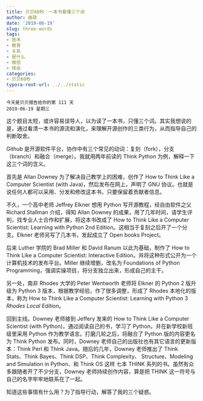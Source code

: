 ```yaml
---
title: 贝贝60秒：一本书看懂三个词
author: 曲政
date: '2019-06-19'
slug: three-words
tags:
- 技术
- 教育
- 关系
- 是什么
- 微信
- 体会
categories:
- 贝贝60秒
typora-root-url: ../../static
---
```


```
今天是贝贝报告给你的第 111 天
2019-06-19 星期三
```

这个题目太短，或许容易误导人，以为读了一本书，只懂三个词。其实我想说的是，通过看清一本书的源流和演化，来理解开源创作的三类行为，从而指导自己的判断取舍。

Github 是开源软件平台，协作中有三个常见的动词：复刻（fork），分支（branch）和融合（merge）。我就用两年前读的 Think Python 为例，解释一下这三个词的含义。

首先是 Allan Downey 为了解决自己教学上的困难，创作了 How to Think Like a Computer Scientist (with Java)，然后发布在网上，声明了 GNU 协议。也就是说任何人都可以采用、分发和修改这本书，只要保留着贡献者信息。

不久，一个高中老师  Jeffrey Elkner 想用 Python 写开源教程，经自由软件之父 Richard Stallman 介绍，得知 Allan Downey 的成果，用了几年时间，请学生评判，找专业人士合作和扩展，将这本书改成了 How to Think Like a Computer Scientist: Learning with Python 2nd Edition。这相当于复刻之后开了一个分支。Elkner 老师另写了几本书，发起成立了 Open books Project。

后来 Luther 学院的 Brad Miller 和 David Ranum 以此为基础，制作了 How to Think Like a Computer Scientist: Interactive Edition。并将这种形式公开为一个计算机技术的发布平台。Miller 继续增删，改名为  Foundations of Python Programming，强调实操项目，将分支独立出来，形成自己的主干。

另一处，南非 Rhodes 大学的 Peter Wentworth 老师将 Elkner 的 Python 2 版升级为 Python 3 版本，根据教学经验，作了很多调整，形成了 Rhodes 本地化的版本，称为 How to Think Like a Computer Scientist: Learning with Python 3 *Rhodes Local Edition*。

回到主线。Downey 老师接到 Jeffery 发来的 How to Think Like a Computer Scientist (with Python)，通过阅读自己的书，学习了 Python，并在新学校新班级里采用 Python 作为教学语言。打磨几轮之后，将融合了 Python 版的内容更名为 Think Python 发布。同时，Downey 老师自己的出版社也有其它语言的更新版本：Think Perl 和 Think Java。随后的几年，Downey 老师推出了 Think Stats、Think Bayes、Think DSP、Think Complexity、 Structure、Modeling and Simulation in Python、和 Think OS 这样 七本 THINK 系列的书。虽然有众多跟随者开了不少分支，Downey 老师持续创作内容，算是把 THINK 这一符号与自己的名字牢牢地联系在了一起。

知道这些事情有什么用？为了指导行动，解答了我的三个疑惑。